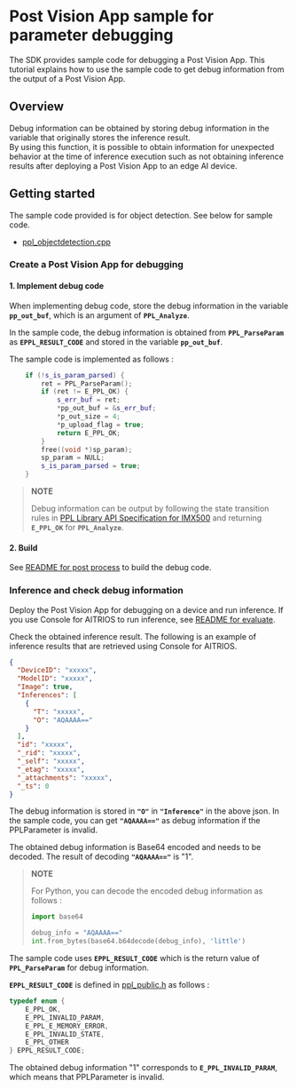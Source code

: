 # Post Vision App sample for parameter debugging
The SDK provides sample code for debugging a Post Vision App.
This tutorial explains how to use the sample code to get debug information from the output of a Post Vision App.

## Overview
Debug information can be obtained by storing debug information in the variable that originally stores the inference result.<br>
By using this function, it is possible to obtain information for unexpected behavior at the time of inference execution such as not obtaining inference results after deploying a Post Vision App to an edge AI device.

## Getting started
The sample code provided is for object detection.
See below for sample code.
- [ppl_objectdetection.cpp](./ppl_objectdetection.cpp)

### Create a Post Vision App for debugging
#### 1. Implement debug code
When implementing debug code, store the debug information in the variable **`pp_out_buf`**, which is an argument of **`PPL_Analyze`**.

In the sample code, the debug information is obtained from **`PPL_ParseParam`** as **`EPPL_RESULT_CODE`** and stored in the variable **`pp_out_buf`**.

The sample code is implemented as follows :

```cpp
    if (!s_is_param_parsed) {
        ret = PPL_ParseParam();
        if (ret != E_PPL_OK) {
            s_err_buf = ret;
            *pp_out_buf = &s_err_buf;
            *p_out_size = 4;
            *p_upload_flag = true;
            return E_PPL_OK;
        }
        free((void *)sp_param);
        sp_param = NULL;
        s_is_param_parsed = true;
    }
```

> **NOTE**
>
> Debug information can be output by following the state transition rules in [PPL Library API Specification for IMX500](https://developer.aitrios.sony-semicon.com/development-guides/documents/specifications/) and returning **`E_PPL_OK`** for **`PPL_Analyze`**.

#### 2. Build
See [README for post process](../../README.md#2-build) to build the debug code.

### Inference and check debug information
Deploy the Post Vision App for debugging on a device and run inference.
If you use Console for AITRIOS to run inference, see [README for evaluate](../../../../5_evaluate/README.md).

Check the obtained inference result. The following is an example of inference results that are retrieved using Console for AITRIOS.

```json
{
  "DeviceID": "xxxxx",
  "ModelID": "xxxxx",
  "Image": true,
  "Inferences": [
    {
      "T": "xxxxx",
      "O": "AQAAAA=="
    }
  ],
  "id": "xxxxx",
  "_rid": "xxxxx",
  "_self": "xxxxx",
  "_etag": "xxxxx",
  "_attachments": "xxxxx",
  "_ts": 0
}
```

The debug information is stored in **`"O"`** in **`"Inference"`** in the above json. In the sample code, you can get **`"AQAAAA=="`** as debug information if the PPLParameter is invalid.

The obtained debug information is Base64 encoded and needs to be decoded.
The result of decoding **`"AQAAAA=="`** is "1".

> **NOTE**
> 
> For Python, you can decode the encoded debug information as follows :
> 
> ```python
> import base64
> 
> debug_info = "AQAAAA=="
> int.from_bytes(base64.b64decode(debug_info), 'little')
> ```

The sample code uses **`EPPL_RESULT_CODE`** which is the return value  of **`PPL_ParseParam`** for debug information.

**`EPPL_RESULT_CODE`** is defined in [ppl_public.h](../../ppl_sdk/imx_app/include/ppl_public.h) as follows :

```cpp
typedef enum {
    E_PPL_OK,
    E_PPL_INVALID_PARAM,
    E_PPL_E_MEMORY_ERROR,
    E_PPL_INVALID_STATE,
    E_PPL_OTHER
} EPPL_RESULT_CODE;
```

The obtained debug information "1" corresponds to **`E_PPL_INVALID_PARAM`**, which means that PPLParameter is invalid.
